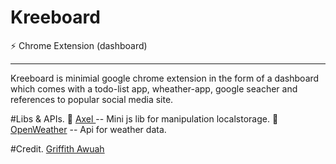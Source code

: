 # Kreeboard
:zap: Chrome Extension (dashboard) 
<hr>
 Kreeboard is minimial google chrome extension in the form of a dashboard which comes with a todo-list app, wheather-app, google seacher and references to popular social media site.

#Libs & APIs.
 	:gem: <a href="https://github.com/gwuah/axel"> Axel </a> -- Mini js lib for manipulation localstorage.
 	:gem: <a href="https://openweathermap.org"> OpenWeather</a> -- Api for weather data.

#Credit.
<a href="https://github.com/gwuah/"> Griffith Awuah</a> 	